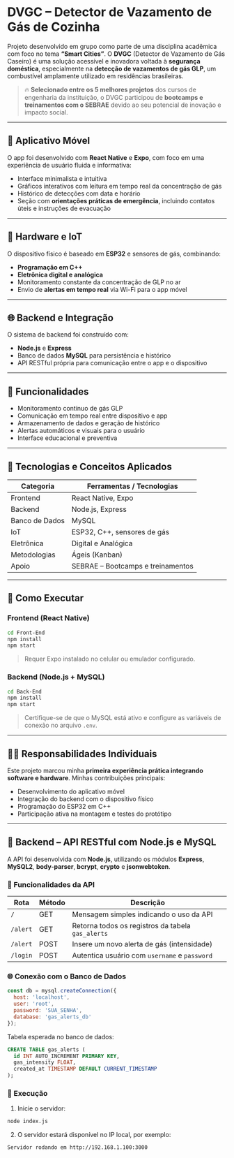 
# DVGC – Detector de Vazamento de Gás de Cozinha

Projeto desenvolvido em grupo como parte de uma disciplina acadêmica com foco no tema **“Smart Cities”**. O **DVGC** (Detector de Vazamento de Gás Caseiro) é uma solução acessível e inovadora voltada à **segurança doméstica**, especialmente na **detecção de vazamentos de gás GLP**, um combustível amplamente utilizado em residências brasileiras.

> 🔥 **Selecionado entre os 5 melhores projetos** dos cursos de engenharia da instituição, o DVGC participou de **bootcamps e treinamentos com o SEBRAE** devido ao seu potencial de inovação e impacto social.

---

## 📱 Aplicativo Móvel

O app foi desenvolvido com **React Native** e **Expo**, com foco em uma experiência de usuário fluida e informativa:

- Interface minimalista e intuitiva  
- Gráficos interativos com leitura em tempo real da concentração de gás  
- Histórico de detecções com data e horário  
- Seção com **orientações práticas de emergência**, incluindo contatos úteis e instruções de evacuação  

---

## 🔧 Hardware e IoT

O dispositivo físico é baseado em **ESP32** e sensores de gás, combinando:

- **Programação em C++**
- **Eletrônica digital e analógica**
- Monitoramento constante da concentração de GLP no ar
- Envio de **alertas em tempo real** via Wi-Fi para o app móvel

---

## 🌐 Backend e Integração

O sistema de backend foi construído com:

- **Node.js** e **Express**
- Banco de dados **MySQL** para persistência e histórico
- API RESTful própria para comunicação entre o app e o dispositivo

---

## 📌 Funcionalidades

- Monitoramento contínuo de gás GLP
- Comunicação em tempo real entre dispositivo e app
- Armazenamento de dados e geração de histórico
- Alertas automáticos e visuais para o usuário
- Interface educacional e preventiva

---

## 🧠 Tecnologias e Conceitos Aplicados

| Categoria         | Ferramentas / Tecnologias                     |
|------------------|----------------------------------------------|
| Frontend         | React Native, Expo                           |
| Backend          | Node.js, Express                             |
| Banco de Dados   | MySQL                                        |
| IoT              | ESP32, C++, sensores de gás                  |
| Eletrônica       | Digital e Analógica                          |
| Metodologias     | Ágeis (Kanban)                               |
| Apoio            | SEBRAE – Bootcamps e treinamentos           |

---

## 🚀 Como Executar

### Frontend (React Native)

```bash
cd Front-End
npm install
npm start
```

> Requer Expo instalado no celular ou emulador configurado.

### Backend (Node.js + MySQL)

```bash
cd Back-End
npm install
npm start
```

> Certifique-se de que o MySQL está ativo e configure as variáveis de conexão no arquivo `.env`.

---

## 👨‍💻 Responsabilidades Individuais

Este projeto marcou minha **primeira experiência prática integrando software e hardware**. Minhas contribuições principais:

- Desenvolvimento do aplicativo móvel
- Integração do backend com o dispositivo físico
- Programação do ESP32 em C++
- Participação ativa na montagem e testes do protótipo

---

## 🧠 Backend – API RESTful com Node.js e MySQL

A API foi desenvolvida com **Node.js**, utilizando os módulos **Express**, **MySQL2**, **body-parser**, **bcrypt**, **crypto** e **jsonwebtoken**.

### 📌 Funcionalidades da API

| Rota             | Método | Descrição |
|------------------|--------|-----------|
| `/`              | GET    | Mensagem simples indicando o uso da API |
| `/alert`         | GET    | Retorna todos os registros da tabela `gas_alerts` |
| `/alert`         | POST   | Insere um novo alerta de gás (intensidade) |
| `/login`         | POST   | Autentica usuário com `username` e `password` |


### 🌐 Conexão com o Banco de Dados

```js
const db = mysql.createConnection({
  host: 'localhost',
  user: 'root',
  password: 'SUA_SENHA',
  database: 'gas_alerts_db'
});
```

Tabela esperada no banco de dados:

```sql
CREATE TABLE gas_alerts (
  id INT AUTO_INCREMENT PRIMARY KEY,
  gas_intensity FLOAT,
  created_at TIMESTAMP DEFAULT CURRENT_TIMESTAMP
);
```

### 🔧 Execução

1. Inicie o servidor:
```bash
node index.js
```

2. O servidor estará disponível no IP local, por exemplo:
```
Servidor rodando em http://192.168.1.100:3000
```
